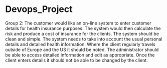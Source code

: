 # Devops_Project

Group 2:
The customer would like an on-line system to enter customer details for health insurance purposes. 
The system would then calculate the risk and produce a cost of insurance for the clients. 
The system should be clean and simple. 
The system needs to take into account the usual personal details and detailed health information. 
Where the client regularly travels outside of Europe and the US it should be noted. 
The administrator should be able to access detailed information and edit as appropriate. 
Once the client enters details it should not be able to be changed by the client.
